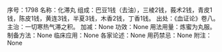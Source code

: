 序号：1798
名称：化滞丸
组成：巴豆1钱（去油），三棱2钱，莪术2钱，青皮1钱，陈皮1钱，黄连3钱，半夏3钱，木香2钱，丁香1钱。
出处：《血证论》卷八。
主治：一切寒热气滞之积。
加减：None
功效：None
用法用量：炼蜜为丸服。
制备方法：None
临床应用：None
各家论述：None
用药禁忌：None
附注：None
